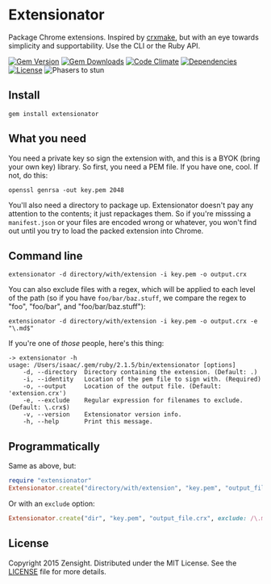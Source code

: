 # Extensionator

Package Chrome extensions. Inspired by [crxmake][crxmake-url], but with an eye towards simplicity and supportability. Use the CLI or the Ruby API.

[![Gem Version][gem-img]][gem-url]
[![Gem Downloads][gem-dl-img]][gem-url]
[![Code Climate][code-climate-img]][code-climate-url]
[![Dependencies][gemnasium-image]][gemnasium-url]
[![License][license-img]][license]
![Phasers to stun][phasers-image]

## Install

```
gem install extensionator
```

## What you need

You need a private key so sign the extension with, and this is a BYOK (bring your own key) library. So first, you need a PEM file. If you have one, cool. If not, do this:

```
openssl genrsa -out key.pem 2048
```

You'll also need a directory to package up. Extensionator doesn't pay any attention to the contents; it just repackages them. So if you're misssing a `manifest.json` or your files are encoded wrong or whatever, you won't find out until you try to load the packed extension into Chrome.

## Command line

```
extensionator -d directory/with/extension -i key.pem -o output.crx
```

You can also exclude files with a regex, which will be applied to each level of the path (so if you have `foo/bar/baz.stuff`, we compare the regex to "foo", "foo/bar", and "foo/bar/baz.stuff"):

```
extensionator -d directory/with/extension -i key.pem -o output.crx -e "\.md$"
```

If you're one of *those* people, here's this thing:

```
-> extensionator -h
usage: /Users/isaac/.gem/ruby/2.1.5/bin/extensionator [options]
    -d, --directory  Directory containing the extension. (Default: .)
    -i, --identity   Location of the pem file to sign with. (Required)
    -o, --output     Location of the output file. (Default: 'extension.crx')
    -e, --exclude    Regular expression for filenames to exclude. (Default: \.crx$)
    -v, --version    Extensionator version info.
    -h, --help       Print this message.
```

## Programmatically

Same as above, but:

```rb
require "extensionator"
Extensionator.create("directory/with/extension", "key.pem", "output_file.crx")
```

Or with an `exclude` option:

```rb
Extensionator.create("dir", "key.pem", "output_file.crx", exclude: /\.md$/)
```

## License

Copyright 2015 Zensight. Distributed under the MIT License. See the [LICENSE][] file for more details.

[license-img]: http://img.shields.io/badge/license-MIT-blue.svg?style=flat-square
[license]: LICENSE.md

[code-climate-img]: https://img.shields.io/codeclimate/github/Zensight/extensionator.svg?style=flat-square
[code-climate-url]: https://codeclimate.com/github/Zensight/extensionator

[gem-img]: https://img.shields.io/gem/v/extensionator.svg?style=flat-square
[gem-dl-img]: https://img.shields.io/gem/dt/extensionator.svg?style=flat-square
[gem-url]: https://rubygems.org/gems/extensionator

[gemnasium-url]: https://gemnasium.com/zensight/extensionator
[gemnasium-image]: https://img.shields.io/gemnasium/Zensight/extensionator.svg?style=flat-square

[crxmake-url]: https://github.com/Constellation/crxmake

[phasers-image]: https://img.shields.io/badge/phasers-stun-yellow.svg?style=flat-square
